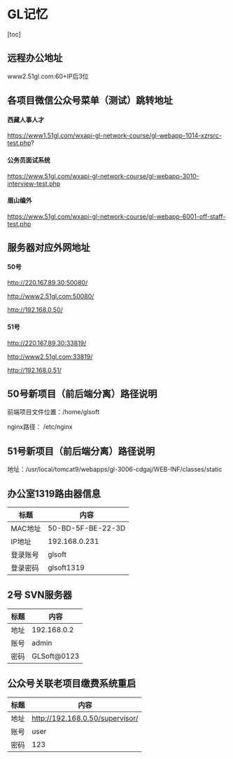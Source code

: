 # GL记忆

[toc]

## 远程办公地址

www2.51gl.com:60+IP后3位

## 各项目微信公众号菜单（测试）跳转地址

#### 西藏人事人才

https://www1.51gl.com/wxapi-gl-network-course/gl-webapp-1014-xzrsrc-test.php?

#### 公务员面试系统 

https://www.51gl.com/wxapi-gl-network-course/gl-webapp-3010-interview-test.php

#### 眉山编外

https://www.51gl.com/wxapi-gl-network-course/gl-webapp-6001-off-staff-test.php

## 服务器对应外网地址

#### 50号

http://220.167.89.30:50080/

http://www2.51gl.com:50080/

http://192.168.0.50/

#### 51号

http://220.167.89.30:33819/

http://www2.51gl.com:33819/

http://192.168.0.51/

## 50号新项目（前后端分离）路径说明

前端项目文件位置：/home/glsoft

nginx路径： /etc/nginx

## 51号新项目（前后端分离）路径说明

地址：/usr/local/tomcat9/webapps/gl-3006-cdgaj/WEB-INF/classes/static

## 办公室1319路由器信息

| 标题     | 内容              |
| -------- | ----------------- |
| MAC地址  | 50-BD-5F-BE-22-3D |
| IP地址   | 192.168.0.231     |
| 登录账号 | glsoft            |
| 登录密码 | glsoft1319        |

## 2号 SVN服务器

| 标题 | 内容        |
| ---- | ----------- |
| 地址 | 192.168.0.2 |
| 账号 | admin       |
| 密码 | GLSoft@0123 |

## 公众号关联老项目缴费系统重启

| 标题 | 内容                            |
| ---- | ------------------------------- |
| 地址 | http://192.168.0.50/supervisor/ |
| 账号 | user                            |
| 密码 | 123                             |



